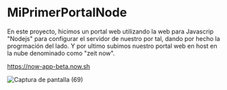 # MiPrimerPortalNode

En este proyecto, hicimos un portal web utilizando la web para Javascrip "Nodejs" para configurar el servidor de nuestro por tal, dando por hecho la progrmación del lado. Y por ultimo subimos nuestro portal web en host en la nube denominado como "zeit now". 

https://now-app-beta.now.sh

![Captura de pantalla (69)](https://user-images.githubusercontent.com/61336075/77723535-593b2200-6fb6-11ea-9e95-2ec3c148d535.png)
